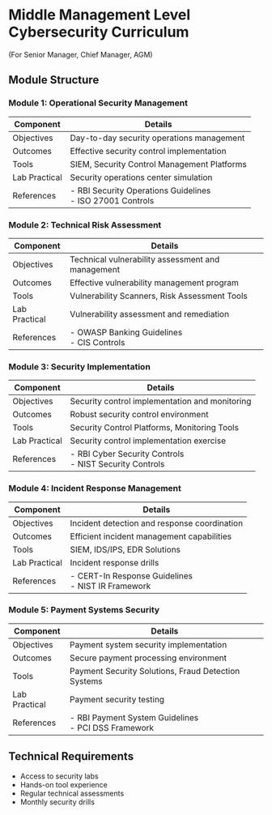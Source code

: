 # Middle Management Level Cybersecurity Curriculum
(For Senior Manager, Chief Manager, AGM)

## Module Structure

### Module 1: Operational Security Management
| Component | Details |
|-----------|---------|
| Objectives | Day-to-day security operations management |
| Outcomes | Effective security control implementation |
| Tools | SIEM, Security Control Management Platforms |
| Lab Practical | Security operations center simulation |
| References | - RBI Security Operations Guidelines<br>- ISO 27001 Controls |

### Module 2: Technical Risk Assessment
| Component | Details |
|-----------|---------|
| Objectives | Technical vulnerability assessment and management |
| Outcomes | Effective vulnerability management program |
| Tools | Vulnerability Scanners, Risk Assessment Tools |
| Lab Practical | Vulnerability assessment and remediation |
| References | - OWASP Banking Guidelines<br>- CIS Controls |

### Module 3: Security Implementation
| Component | Details |
|-----------|---------|
| Objectives | Security control implementation and monitoring |
| Outcomes | Robust security control environment |
| Tools | Security Control Platforms, Monitoring Tools |
| Lab Practical | Security control implementation exercise |
| References | - RBI Cyber Security Controls<br>- NIST Security Controls |

### Module 4: Incident Response Management
| Component | Details |
|-----------|---------|
| Objectives | Incident detection and response coordination |
| Outcomes | Efficient incident management capabilities |
| Tools | SIEM, IDS/IPS, EDR Solutions |
| Lab Practical | Incident response drills |
| References | - CERT-In Response Guidelines<br>- NIST IR Framework |

### Module 5: Payment Systems Security
| Component | Details |
|-----------|---------|
| Objectives | Payment system security implementation |
| Outcomes | Secure payment processing environment |
| Tools | Payment Security Solutions, Fraud Detection Systems |
| Lab Practical | Payment security testing |
| References | - RBI Payment System Guidelines<br>- PCI DSS Framework |

## Technical Requirements
- Access to security labs
- Hands-on tool experience
- Regular technical assessments
- Monthly security drills 
